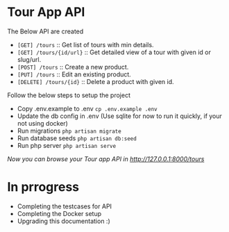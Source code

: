# Tour App API

The Below API are created
- `[GET] /tours` :: Get list of tours with min details.
- `[GET] /tours/{id/url}` :: Get detailed view of a tour with given id or slug/url.
- `[POST] /tours` :: Create a new product.
- `[PUT] /tours` :: Edit an existing product.
- `[DELETE] /tours/{id}` :: Delete a product with given id.

Follow the below steps to setup the project
- Copy .env.example to .env
`cp .env.example .env`
- Update the db config in .env (Use sqlite for now to run it quickly, if your not using docker)
- Run migrations
`php artisan migrate`
- Run database seeds
`php artisan db:seed`
- Run php server
`php artisan serve`

_Now you can browse your Tour app API in http://127.0.0.1:8000/tours_

# In prrogress
- Completing the testcases for API
- Completing the Docker setup
- Upgrading this documentation :)